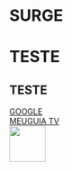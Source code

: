 # SURGE

<h1>TESTE</h1>
<h2>TESTE</h2>

<a href='http://google.com.br' target='blank'>GOOGLE</a>
<br/>
<a href='http://meuguia.tv' target='_blank'>MEUGUIA TV</a>
<br/>
<img src='https://upload.wikimedia.org/wikipedia/commons/thumb/a/a7/React-icon.svg/1200px-React-icon.svg.png' width='64' />
 